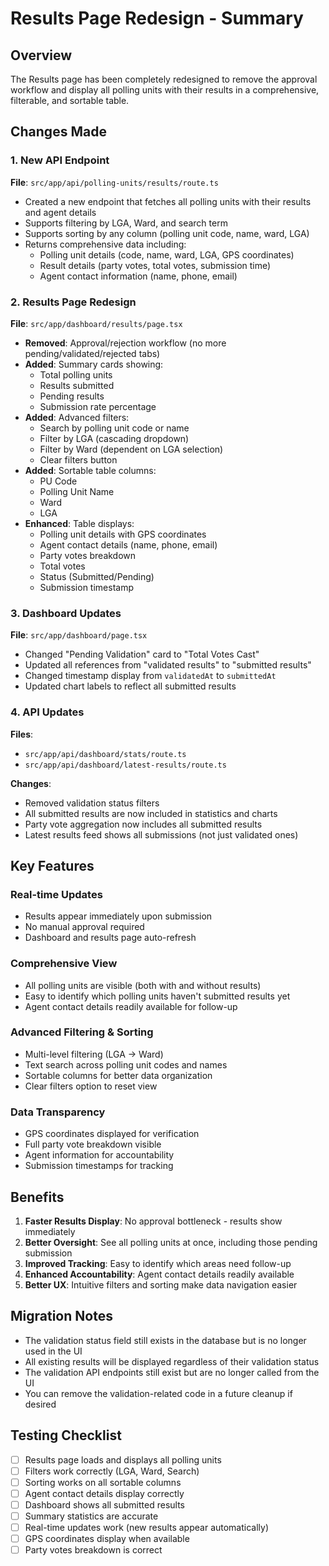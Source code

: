 # Results Page Redesign - Summary

## Overview
The Results page has been completely redesigned to remove the approval workflow and display all polling units with their results in a comprehensive, filterable, and sortable table.

## Changes Made

### 1. New API Endpoint
**File**: `src/app/api/polling-units/results/route.ts`
- Created a new endpoint that fetches all polling units with their results and agent details
- Supports filtering by LGA, Ward, and search term
- Supports sorting by any column (polling unit code, name, ward, LGA)
- Returns comprehensive data including:
  - Polling unit details (code, name, ward, LGA, GPS coordinates)
  - Result details (party votes, total votes, submission time)
  - Agent contact information (name, phone, email)

### 2. Results Page Redesign
**File**: `src/app/dashboard/results/page.tsx`
- **Removed**: Approval/rejection workflow (no more pending/validated/rejected tabs)
- **Added**: Summary cards showing:
  - Total polling units
  - Results submitted
  - Pending results
  - Submission rate percentage
- **Added**: Advanced filters:
  - Search by polling unit code or name
  - Filter by LGA (cascading dropdown)
  - Filter by Ward (dependent on LGA selection)
  - Clear filters button
- **Added**: Sortable table columns:
  - PU Code
  - Polling Unit Name
  - Ward
  - LGA
- **Enhanced**: Table displays:
  - Polling unit details with GPS coordinates
  - Agent contact details (name, phone, email)
  - Party votes breakdown
  - Total votes
  - Status (Submitted/Pending)
  - Submission timestamp

### 3. Dashboard Updates
**File**: `src/app/dashboard/page.tsx`
- Changed "Pending Validation" card to "Total Votes Cast"
- Updated all references from "validated results" to "submitted results"
- Changed timestamp display from `validatedAt` to `submittedAt`
- Updated chart labels to reflect all submitted results

### 4. API Updates
**Files**: 
- `src/app/api/dashboard/stats/route.ts`
- `src/app/api/dashboard/latest-results/route.ts`

**Changes**:
- Removed validation status filters
- All submitted results are now included in statistics and charts
- Party vote aggregation now includes all submitted results
- Latest results feed shows all submissions (not just validated ones)

## Key Features

### Real-time Updates
- Results appear immediately upon submission
- No manual approval required
- Dashboard and results page auto-refresh

### Comprehensive View
- All polling units are visible (both with and without results)
- Easy to identify which polling units haven't submitted results yet
- Agent contact details readily available for follow-up

### Advanced Filtering & Sorting
- Multi-level filtering (LGA → Ward)
- Text search across polling unit codes and names
- Sortable columns for better data organization
- Clear filters option to reset view

### Data Transparency
- GPS coordinates displayed for verification
- Full party vote breakdown visible
- Agent information for accountability
- Submission timestamps for tracking

## Benefits

1. **Faster Results Display**: No approval bottleneck - results show immediately
2. **Better Oversight**: See all polling units at once, including those pending submission
3. **Improved Tracking**: Easy to identify which areas need follow-up
4. **Enhanced Accountability**: Agent contact details readily available
5. **Better UX**: Intuitive filters and sorting make data navigation easier

## Migration Notes

- The validation status field still exists in the database but is no longer used in the UI
- All existing results will be displayed regardless of their validation status
- The validation API endpoints still exist but are no longer called from the UI
- You can remove the validation-related code in a future cleanup if desired

## Testing Checklist

- [ ] Results page loads and displays all polling units
- [ ] Filters work correctly (LGA, Ward, Search)
- [ ] Sorting works on all sortable columns
- [ ] Agent contact details display correctly
- [ ] Dashboard shows all submitted results
- [ ] Summary statistics are accurate
- [ ] Real-time updates work (new results appear automatically)
- [ ] GPS coordinates display when available
- [ ] Party votes breakdown is correct
